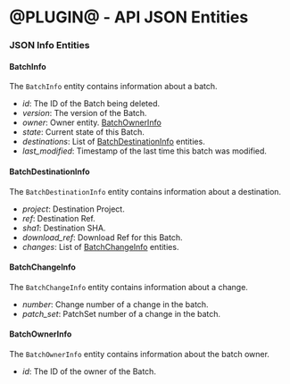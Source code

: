 @PLUGIN@ - API JSON Entities
==============================

### JSON Info Entities

#### BatchInfo

The `BatchInfo` entity contains information about a batch.

* _id_: The ID of the Batch being deleted.
* _version_: The version of the Batch.
* _owner_: Owner entity. [BatchOwnerInfo](#batchownerinfo)
* _state_: Current state of this Batch.
* _destinations_: List of [BatchDestinationInfo](#batchdestinationinfo) entities.
* _last\_modified_: Timestamp of the last time this batch was modified.


#### BatchDestinationInfo

The `BatchDestinationInfo` entity contains information about a destination.

* _project_: Destination Project.
* _ref_: Destination Ref.
* _sha1_: Destination SHA.
* _download\_ref_: Download Ref for this Batch.
* _changes_: List of [BatchChangeInfo](#batchchangeinfo) entities.


#### BatchChangeInfo

The `BatchChangeInfo` entity contains information about a change.

* _number_: Change number of a change in the batch.
* _patch\_set_: PatchSet number of a change in the batch.


#### BatchOwnerInfo

The `BatchOwnerInfo` entity contains information about the batch owner.

* _id_: The ID of the owner of the Batch.
